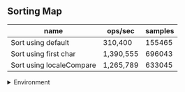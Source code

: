 ## Sorting Map

|name|ops/sec|samples|
|-|-|-|
|Sort using default|310,400|155465|
|Sort using first char|1,390,555|696043|
|Sort using localeCompare|1,265,789|633045|


<details>
<summary>Environment</summary>

* __Machine:__ linux x64 | 4 vCPUs | 7.6GB Mem
* __Run:__ Tue Oct 29 2024 19:19:52 GMT+0000 (Coordinated Universal Time)
* __Node:__ `v22.11.0`
</details>

<!--
{"environment":{"platform":"linux","arch":"x64","cpus":4,"totalMemory":7.597877502441406},"benchmarks":[{"name":"Sort using default","opsSec":310400.70843678206,"samples":155465},{"name":"Sort using first char","opsSec":1390555.8934792746,"samples":696043},{"name":"Sort using localeCompare","opsSec":1265789.7496082338,"samples":633045}]}-->
